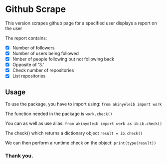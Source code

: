 # Github Scrape

This version scrapes github page for a specified user 
displays a report on the user 

The report contains:
- [x] Number of followers
- [x] Number of users being followed
- [x] Nmber of people following but not following back 
- [x] Opposite of '3.'
- [x] Check number of repositories
- [x] List repositories

## Usage

To use the package, you have to import using:
`from akinyeleib import work`

The function needed in the package is 
`work.check()`

You can as well as use alias:
`from akinyeleib import work as ib`
`ib.check()`

The check() which returns a dictionary object
`result = ib.check()`

We can then perform a runtime check on the object:
`print(type(result))`

### Thank you.
